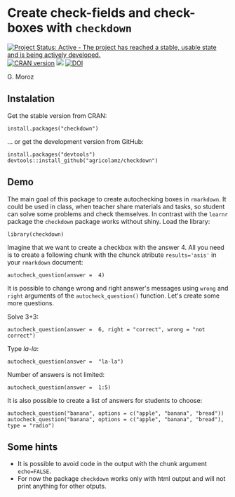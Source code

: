 # Create check-fields and check-boxes with `checkdown`

[![Project Status: Active - The project has reached a stable, usable state and is being actively developed.](http://www.repostatus.org/badges/latest/active.svg)](http://www.repostatus.org/#active)
[![CRAN version](http://www.r-pkg.org/badges/version/checkdown)](https://cran.r-project.org/package=checkdown)
[![](http://cranlogs.r-pkg.org/badges/grand-total/checkdown)](https://CRAN.R-project.org/package=checkdown)
[![DOI](https://zenodo.org/badge/240126674.svg)](https://zenodo.org/badge/latestdoi/240126674)

G. Moroz

## Instalation

Get the stable version from CRAN:

```{r, eval=FALSE}
install.packages("checkdown")
```

… or get the development version from GitHub:

```{r, eval=FALSE}
install.packages("devtools")
devtools::install_github("agricolamz/checkdown")
```

## Demo

The main goal of this package to create autochecking boxes in `rmarkdown`. It could be used in class, when teacher share materials and tasks, so student can solve some problems and check themselves. In contrast with the `learnr` package the `checkdown` package works without shiny. Load the library:

```{r}
library(checkdown)
```

Imagine that we want to create a checkbox with the answer 4. All you need is to create a following chunk with the chunck atribute `results='asis'` in your `rmarkdown` document:
```{r, results='asis'}
autocheck_question(answer =  4)
```

It is possible to change wrong and right answer's messages using `wrong` and `right` arguments of the `autocheck_question()` function. Let's create some more questions.

Solve 3+3:
```{r, results='asis'}
autocheck_question(answer =  6, right = "correct", wrong = "not correct")
```

Type *la-la*:
```{r, results='asis'}
autocheck_question(answer =  "la-la")
```

Number of answers is not limited:
```{r, results='asis'}
autocheck_question(answer =  1:5)
```

It is also possible to create a list of answers for students to choose:

```{r, results="asis"}
autocheck_question("banana", options = c("apple", "banana", "bread"))
autocheck_question("banana", options = c("apple", "banana", "bread"), type = "radio")
```

## Some hints

* It is possible to avoid code in the output with the chunk argument `echo=FALSE`.
* For now the package `checkdown` works only with html output and will not print anything for other otputs.
